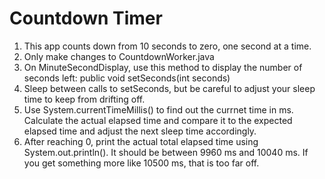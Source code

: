 # Countdown Timer

1. This app counts down from 10 seconds to zero, one second at a time.
2. Only make changes to CountdownWorker.java
3. On MinuteSecondDisplay, use this method to display the number of seconds left:
       public void setSeconds(int seconds)
4. Sleep between calls to setSeconds, but be careful to adjust your sleep time
   to keep from drifting off.
5. Use System.currentTimeMillis() to find out the currnet time in ms. Calculate
   the actual elapsed time and compare it to the expected elapsed time and
   adjust the next sleep time accordingly.
6. After reaching 0, print the actual total elapsed time using
   System.out.println(). It should be between 9960 ms and 10040 ms. If you get
   something more like 10500 ms, that is too far off.

